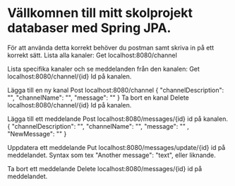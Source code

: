 # Vällkomnen till mitt skolprojekt databaser med Spring JPA.

För att använda detta korrekt behöver du postman samt skriva in på ett korrekt sätt.
Lista alla kanaler:
Get
localhost:8080/channel

Lista specifika kanaler och se meddelanden från den kanalen:
Get
localhost:8080/channel/{id}
Id på kanalen.

Lägga till en ny kanal
Post
localhost:8080/channel
{
    "channelDescription": "",
    "channelName": "",
    "message": "" 
}
Ta bort en kanal
Delete
localhost:8080/channel/{id}
Id på kanalen.

Lägga till ett meddelande
Post
localhost:8080/messages/{id}
id på  kanalen.
{
    "channelDescription": "",
    "channelName": "",
    "message": "" ,
    "NewMessage": ""
}

Uppdatera ett meddelande
Put
localhost:8080/messages/update/{id}
id på meddelandet.
Syntax som tex "Another message": "text", eller liknande.

Ta bort ett meddelande
Delete
localhost:8080/messages/{id}
id på meddelandet.
